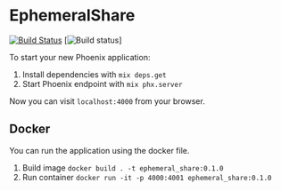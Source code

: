 # EphemeralShare

[![Build Status](https://semaphoreci.com/api/v1/projects/3afec371-4990-42a5-9d1f-9da212e602f1/485062/badge.svg)](https://semaphoreci.com/zabirauf/ephemeral_share)
[![Build status](https://ci.frigg.io/badges/zabirauf/ephemeral_share/)]

To start your new Phoenix application:

1. Install dependencies with `mix deps.get`
2. Start Phoenix endpoint with `mix phx.server`

Now you can visit `localhost:4000` from your browser.


## Docker

You can run the application using the docker file.

1. Build image `docker build . -t ephemeral_share:0.1.0`
2. Run container `docker run -it -p 4000:4001 ephemeral_share:0.1.0`